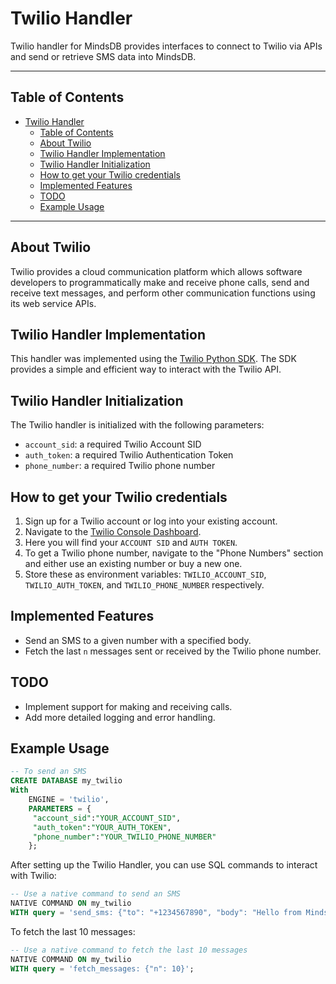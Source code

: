 

# Twilio Handler

Twilio handler for MindsDB provides interfaces to connect to Twilio via APIs and send or retrieve SMS data into MindsDB.

---

## Table of Contents

- [Twilio Handler](#twilio-handler)
  - [Table of Contents](#table-of-contents)
  - [About Twilio](#about-twilio)
  - [Twilio Handler Implementation](#twilio-handler-implementation)
  - [Twilio Handler Initialization](#twilio-handler-initialization)
  - [How to get your Twilio credentials](#how-to-get-your-twilio-credentials)
  - [Implemented Features](#implemented-features)
  - [TODO](#todo)
  - [Example Usage](#example-usage)

---

## About Twilio

Twilio provides a cloud communication platform which allows software developers to programmatically make and receive phone calls, send and receive text messages, and perform other communication functions using its web service APIs.

## Twilio Handler Implementation

This handler was implemented using the [Twilio Python SDK](https://www.twilio.com/docs/libraries/python). The SDK provides a simple and efficient way to interact with the Twilio API.

## Twilio Handler Initialization

The Twilio handler is initialized with the following parameters:

- `account_sid`: a required Twilio Account SID
- `auth_token`: a required Twilio Authentication Token
- `phone_number`: a required Twilio phone number

## How to get your Twilio credentials

1. Sign up for a Twilio account or log into your existing account.
2. Navigate to the [Twilio Console Dashboard](https://www.twilio.com/console).
3. Here you will find your `ACCOUNT SID` and `AUTH TOKEN`.
4. To get a Twilio phone number, navigate to the "Phone Numbers" section and either use an existing number or buy a new one.
5. Store these as environment variables: `TWILIO_ACCOUNT_SID`, `TWILIO_AUTH_TOKEN`, and `TWILIO_PHONE_NUMBER` respectively.

## Implemented Features

- Send an SMS to a given number with a specified body.
- Fetch the last `n` messages sent or received by the Twilio phone number.

## TODO

- Implement support for making and receiving calls.
- Add more detailed logging and error handling.

## Example Usage

```sql
-- To send an SMS
CREATE DATABASE my_twilio
With 
    ENGINE = 'twilio',
    PARAMETERS = {
     "account_sid":"YOUR_ACCOUNT_SID",
     "auth_token":"YOUR_AUTH_TOKEN",
     "phone_number":"YOUR_TWILIO_PHONE_NUMBER"
    };
```

After setting up the Twilio Handler, you can use SQL commands to interact with Twilio:

```sql
-- Use a native command to send an SMS
NATIVE COMMAND ON my_twilio
WITH query = 'send_sms: {"to": "+1234567890", "body": "Hello from MindsDB!"}';
```

To fetch the last 10 messages:

```sql
-- Use a native command to fetch the last 10 messages
NATIVE COMMAND ON my_twilio
WITH query = 'fetch_messages: {"n": 10}';
```
